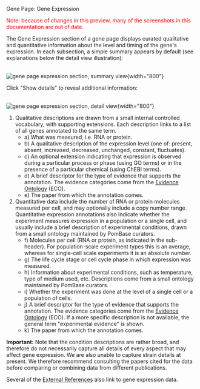 Gene Page: Gene Expression

<div style="color: red">
  Note: because of changes in this preview, many of the screenshots in
  this documentation are out of date.
</div>

The Gene Expression section of a gene page displays curated
qualitative and quantitative information about the level and timing of
the gene's expression. In each subsection, a simple summary appears by
default (see explanations below the detail view illustration):

\
![gene page expression section, summary view](assets/gene_page_expression_summary.png "Gene Page: Gene Expression Summary"){width="800"}

Click "Show details" to reveal additional information:

\
![gene page expression section, detail view](assets/gene_page_expression_details.png "Gene Page: Gene Expression Details"){width="800"}

1.  Qualitative descriptions are drawn from a small internal controlled
    vocabulary, with supporting extensions. Each description links to a
    list of all genes annotated to the same term.
    -   a\) What was measured, i.e. RNA or protein.
    -   b\) A qualitative description of the expression level (one of: present,
        absent, increased, decreased, unchanged, constant, fluctuates).
    -   c\) An optional extension indicating that expression is observed during a
        particular process or phase (using GO terms) or in the presence of a
        particular chemical (using ChEBI terms).
    -   d\) A brief descriptor for the type of evidence that supports the
        annotation. The evidence categories come from the [Evidence
        Ontology](http://www.evidenceontology.org/) (ECO).
    -   e\) The paper from which the annotation comes.
2.  Quantitative data include the number of RNA or protein molecules
    measured per cell, and may optionally include a copy number range.
    Quantitative expression annotations also indicate whether the
    experiment measures expression in a population or a single cell, and
    usually include a brief description of experimental conditions,
    drawn from a small ontology maintained by PomBase curators.
    -   f\) Molecules per cell (RNA or protein, as indicated in the sub-header).
        For population-scale experiment types this is an average, whereas for
        single-cell scale experiments it is an absolute number.
    -   g\) The life cycle stage or cell cycle phase in which expression was
        measured.
    -   h\) Information about experimental conditions, such as temperature, type
        of medium used, etc. Descriptions come from a small ontology maintained
        by PomBase curators.
    -   i\) Whether the experiment was done at the level of a single cell or a
        population of cells.
    -   j\) A brief descriptor for the type of evidence that supports the
        annotation. The evidence categories come from the [Evidence
        Ontology](http://www.evidenceontology.org/) (ECO). If a more specific
        description is not available, the general term "experimental evidence"
        is shown.
    -   k\) The paper from which the annotation comes.

**Important:** Note that the condition descriptions are rather broad,
and therefore do not necessarily capture all details of every aspect
that may affect gene expression. We are also unable to capture strain
details at present. We therefore recommend consulting the papers cited
for the data before comparing or combining data from different
publications.

Several of the [External
References](/documentation/gene-page-external-references) also link to
gene expression data.
